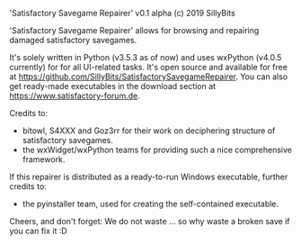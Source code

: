 'Satisfactory Savegame Repairer' v0.1 alpha
(c) 2019 SillyBits


'Satisfactory Savegame Repairer' allows for browsing and repairing damaged satisfactory savegames.

It's solely written in Python (v3.5.3 as of now) and uses wxPython (v4.0.5 currently) for for all UI-related tasks.
It's open source and available for free at https://github.com/SillyBits/SatisfactorySavegameRepairer.
You can also get ready-made executables in the download section at https://www.satisfactory-forum.de.

Credits to:
- bitowl, S4XXX and Goz3rr for their work on deciphering structure of satisfactory
savegames.
- the wxWidget/wxPython teams for providing such a nice comprehensive framework.

If this repairer is distributed as a ready-to-run Windows executable, further credits to:
- the pyinstaller team, used for creating the self-contained executable.

Cheers, and don't forget: We do not waste ... so why waste a broken save if you can fix it :D

